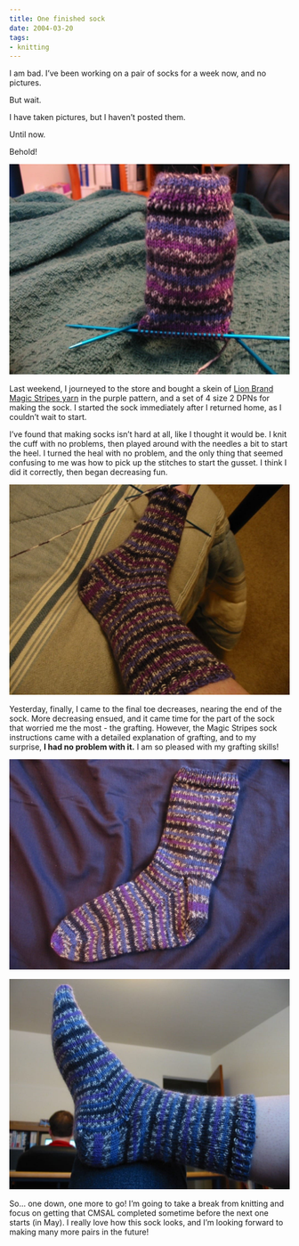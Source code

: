 ```yaml
---
title: One finished sock
date: 2004-03-20
tags:
- knitting
---
```

I am bad. I’ve been working on a pair of socks for a week now, and no pictures.

But wait.

I have taken pictures, but I haven’t posted them.

Until now.

Behold!

![The cuff and leg of a purple striped sock.](./images/stripedsock-cuff.jpg "Sock cuff!")

Last weekend, I journeyed to the store and bought a skein of [Lion Brand Magic Stripes yarn](http://www.lionbrand.com/cgi-bin/lionbrand/index.fcgi?page=http://www.lionbrand.com/yarns/magicStripes.htm) in the purple pattern, and a set of 4 size 2 DPNs for making the sock. I started the sock immediately after I returned home, as I couldn’t wait to start.

I’ve found that making socks isn’t hard at all, like I thought it would be. I knit the cuff with no problems, then played around with the needles a bit to start the heel. I turned the heal with no problem, and the only thing that seemed confusing to me was how to pick up the stitches to start the gusset. I think I did it correctly, then began decreasing fun.

![A purple striped sock minus the toes.](./images/stripedsock-toes.jpg "To the toes!")

Yesterday, finally, I came to the final toe decreases, nearing the end of the sock. More decreasing ensued, and it came time for the part of the sock that worried me the most - the grafting. However, the Magic Stripes sock instructions came with a detailed explanation of grafting, and to my surprise, **I had no problem with it.** I am so pleased with my grafting skills!

![A finished purple striped sock.](./images/stripedsock-finished.jpg "Is that a finished sock I see?")

![A finished purple striped sock on my foot.](./images/stripedsock-onfoot.jpg "Finished sock on my foot.")

So… one down, one more to go! I’m going to take a break from knitting and focus on getting that CMSAL completed sometime before the next one starts (in May). I really love how this sock looks, and I’m looking forward to making many more pairs in the future!
